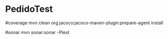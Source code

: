 # PedidoTest

#coverage
mvn clean org.jacoco:jacoco-maven-plugin:prepare-agent install

#sonar
mvn sonar:sonar -Ptest
